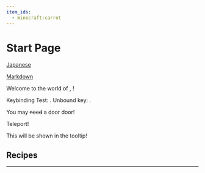 ```yaml
---
item_ids:
  - minecraft:carrot
---
```


# Start Page

[Japanese](./japanese.md)

[Markdown](./markdown.md)

<Recipe id="missingrecipe" fallbackText="The recipe for special item is disabled." />

Welcome to the world of <ItemImage id="minecraft:stone" components="enchantment_glint_override=true" />, <PlayerName />!

Keybinding Test: <KeyBind id="key.jump" />. Unbound key: <KeyBind id="key.spectatorOutlines" />.

You may ~~need~~ a <Color color="#ff0000">door</Color> <Color id="test_color">door</Color>!

<CommandLink command="/tp @s 0 90 0" title="Tooltip" close={true}>Teleport!</CommandLink>

<ItemLink id="minecraft:stick" components="rarity=epic" />

<GameScene zoom={4} interactive={true}>
    <Entity id="minecraft:sheep" data="{Color: 2}" />
</GameScene>

<GameScene zoom={4}>
    <ImportStructure src="redstone_test.nbt" />
    <RemoveBlocks id="minecraft:stone" />
    <ImportStructure src="redstone_test.nbt" pos="1 0 1" />
</GameScene>

<RecipeFor id="minecraft:oak_door" />
<Recipe id="minecraft:iron_nugget_from_blasting" />

<GameScene zoom={2}>
  <ImportStructure src="test.nbt" />

  <BlockAnnotationTemplate id="minecraft:stripped_spruce_log" p:axis="x">
    <DiamondAnnotation pos="0.5 0.5 0.5" color="#ff0000">
      This will be shown in the tooltip! <ItemImage id="minecraft:stone" />
    </DiamondAnnotation>
  </BlockAnnotationTemplate>
</GameScene>

<GameScene zoom="8">
  <ImportStructure src="end_portal.nbt" />
</GameScene>

## Recipes

<Row>
    <RecipeFor id="minecraft:oak_planks" />
    <RecipeFor id="minecraft:red_bed" />
    <RecipeFor id="minecraft:stick" />
    <RecipesFor id="minecraft:green_bed" />
</Row>

***

<Row>
  <BlockImage id="minecraft:oak_log" scale="4" />
  <BlockImage id="minecraft:spruce_log" scale="4" />
  <BlockImage id="minecraft:acacia_log" scale="4" />
  <BlockImage id="minecraft:birch_log" scale="4" />
  <BlockImage id="minecraft:jungle_log" scale="4" />
  <BlockImage id="minecraft:mangrove_log" scale="4" />
</Row>

